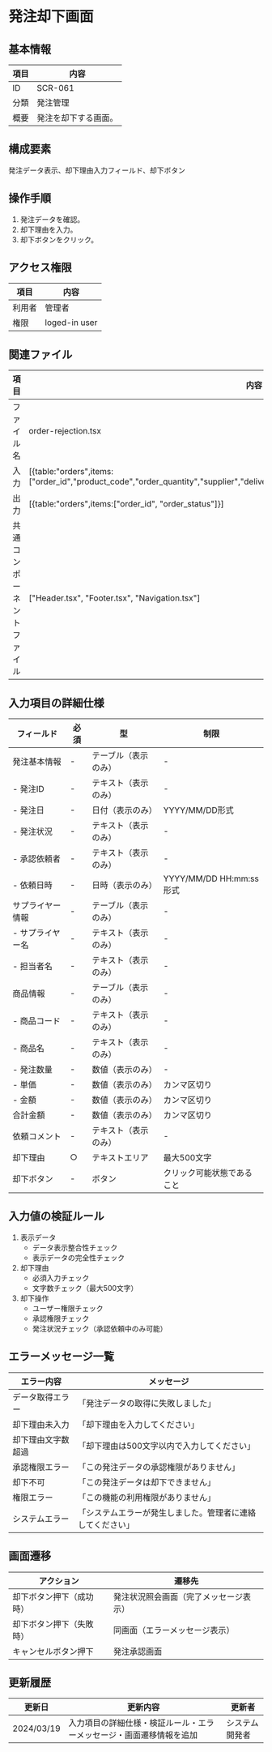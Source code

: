 # 発注却下画面

## 基本情報
| 項目 | 内容 |
|------|------|
| ID | SCR-061 |
| 分類 | 発注管理 |
| 概要 | 発注を却下する画面。 |

## 構成要素
発注データ表示、却下理由入力フィールド、却下ボタン

## 操作手順
1. 発注データを確認。
2. 却下理由を入力。
3. 却下ボタンをクリック。

## アクセス権限
| 項目 | 内容 |
|------|------|
| 利用者 | 管理者 |
| 権限 | loged-in user |

## 関連ファイル
| 項目 | 内容 |
|------|------|
| ファイル名 | order-rejection.tsx |
| 入力 | [{table:"orders",items:["order_id","product_code","order_quantity","supplier","delivery_date","order_date","order_status","order_supplier"]}] |
| 出力 | [{table:"orders",items:["order_id", "order_status"]}] |
| 共通コンポーネントファイル | [\"Header.tsx\", \"Footer.tsx\", \"Navigation.tsx\"] |

## 入力項目の詳細仕様
| フィールド | 必須 | 型 | 制限 |
|------------|------|-----|------|
| 発注基本情報 | - | テーブル（表示のみ） | - |
| - 発注ID | - | テキスト（表示のみ） | - |
| - 発注日 | - | 日付（表示のみ） | YYYY/MM/DD形式 |
| - 発注状況 | - | テキスト（表示のみ） | - |
| - 承認依頼者 | - | テキスト（表示のみ） | - |
| - 依頼日時 | - | 日時（表示のみ） | YYYY/MM/DD HH:mm:ss形式 |
| サプライヤー情報 | - | テーブル（表示のみ） | - |
| - サプライヤー名 | - | テキスト（表示のみ） | - |
| - 担当者名 | - | テキスト（表示のみ） | - |
| 商品情報 | - | テーブル（表示のみ） | - |
| - 商品コード | - | テキスト（表示のみ） | - |
| - 商品名 | - | テキスト（表示のみ） | - |
| - 発注数量 | - | 数値（表示のみ） | - |
| - 単価 | - | 数値（表示のみ） | カンマ区切り |
| - 金額 | - | 数値（表示のみ） | カンマ区切り |
| 合計金額 | - | 数値（表示のみ） | カンマ区切り |
| 依頼コメント | - | テキスト（表示のみ） | - |
| 却下理由 | ○ | テキストエリア | 最大500文字 |
| 却下ボタン | - | ボタン | クリック可能状態であること |

## 入力値の検証ルール
1. 表示データ
   - データ表示整合性チェック
   - 表示データの完全性チェック
2. 却下理由
   - 必須入力チェック
   - 文字数チェック（最大500文字）
3. 却下操作
   - ユーザー権限チェック
   - 承認権限チェック
   - 発注状況チェック（承認依頼中のみ可能）

## エラーメッセージ一覧
| エラー内容 | メッセージ |
|------------|------------|
| データ取得エラー | 「発注データの取得に失敗しました」 |
| 却下理由未入力 | 「却下理由を入力してください」 |
| 却下理由文字数超過 | 「却下理由は500文字以内で入力してください」 |
| 承認権限エラー | 「この発注データの承認権限がありません」 |
| 却下不可 | 「この発注データは却下できません」 |
| 権限エラー | 「この機能の利用権限がありません」 |
| システムエラー | 「システムエラーが発生しました。管理者に連絡してください」 |

## 画面遷移
| アクション | 遷移先 |
|------------|--------|
| 却下ボタン押下（成功時） | 発注状況照会画面（完了メッセージ表示） |
| 却下ボタン押下（失敗時） | 同画面（エラーメッセージ表示） |
| キャンセルボタン押下 | 発注承認画面 |

## 更新履歴
| 更新日 | 更新内容 | 更新者 |
|--------|----------|--------|
| 2024/03/19 | 入力項目の詳細仕様・検証ルール・エラーメッセージ・画面遷移情報を追加 | システム開発者 |
